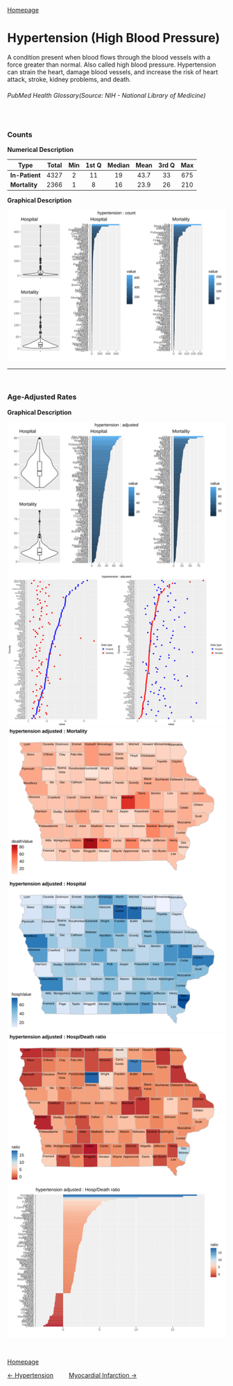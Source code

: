 [Homepage](https://jacob-a-clark.github.io/practicum/)
# Hypertension (High Blood Pressure)


A condition present when blood flows through the blood vessels with a force greater than normal. Also called high blood pressure. Hypertension can strain the heart, damage blood vessels, and increase the risk of heart attack, stroke, kidney problems, and death.
###### PubMed Health Glossary(Source: NIH - National Library of Medicine)

<br>

### Counts

**Numerical Description**

Type | Total | Min | 1st Q | Median | Mean | 3rd Q | Max
---| :---: | :---: | :---: | :---: | :---: | :---: | :---:
**In-Patient** | 4327 | 2 | 11 | 19 | 43.7 | 33 | 675
**Mortality** | 2366 | 1 | 8 | 16 | 23.9 | 26 | 210

**Graphical Description**

![img](/images/hypertension_count_grid.svg)


***

<br>

### Age-Adjusted Rates

**Graphical Description**

![img](/images/hypertension_adjusted_grid.svg)
![img](/images/hypertension_adjusted_dotplots.svg)
![img](/images/hypertension_adjusted_dmap.svg)
![img](/images/hypertension_adjusted_hmap.svg)
![img](/images/hypertension_adjusted_rmap.svg)
![img](/images/hypertension_adjusted_ratiobar.svg)

<br>

[Homepage](https://jacob-a-clark.github.io/practicum/)

[<- Hypertension](hypertension.md) &emsp;&emsp; [Myocardial Infarction ->](myocardial_infarction.md)
